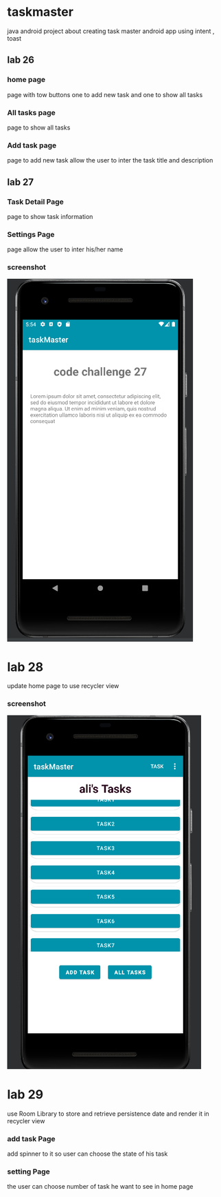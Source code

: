# taskmaster
java android project about creating task master android app using intent , toast 

## lab 26


### home page

page with tow buttons one to add new task and one to show all tasks

### All tasks page

page to show all tasks

### Add task page

page to add new task allow the user to inter the task title and description 

## lab 27

### Task Detail Page
page to show task information 

### Settings Page

page allow the user to inter his/her name

### screenshot

![taskdetailpage](./screenshots/taskdetail.png)


# lab 28
update home page to use recycler view 

### screenshot

![homepageWithRecyclerView](./screenshots/recyclerView.png)


# lab 29 
use Room Library to store and retrieve persistence date and render it in recycler view

### add task Page 
add spinner to it so user can choose the state of his task

### setting Page 
the user can choose number of task he want to see in home page 